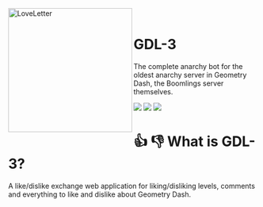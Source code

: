 
<div>
  <img width="250" align="left" src="https://i.ibb.co/b64qSpS/php-Iyceg-H.png" alt="LoveLetter"/>
  <br>
  <h1>GDL-3</h1>
  <p>The complete anarchy bot for the oldest anarchy server in Geometry Dash, the Boomlings server themselves.</p>
</div>

![](https://img.shields.io/badge/Made%20in-💻%20C%23-97C9E0)
![](https://img.shields.io/badge/I%20Like-Kids-EDA4C5)
![](https://img.shields.io/badge/Don't%20Tell-🤫%20Robtop-F7F7BC)

# 👍 👎 What is GDL-3?
A like/dislike exchange web application for liking/disliking levels, comments and everything to like and dislike about Geometry Dash.
